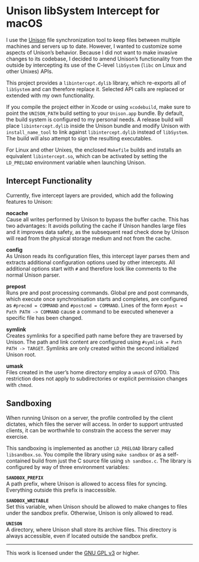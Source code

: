 Unison libSystem Intercept for macOS
====================================

I use the [Unison](https://www.seas.upenn.edu/~bcpierce/unison/) file synchronization tool 
to keep files between multiple machines and servers up to date. However, I wanted to 
customize some aspects of Unison’s behavior. Because I did not want to make invasive changes 
to its codebase, I decided to amend Unison’s functionality from the outside by intercepting 
its use of the C-level `libSystem` (`libc` on Linux and other Unixes) APIs.

This project provides a `libintercept.dylib` library, which re-exports all of `libSystem` 
and can therefore replace it. Selected API calls are replaced or extended with my own 
functionality.

If you compile the project either in Xcode or using `xcodebuild`, make sure to point the 
`UNISON_PATH` build setting to your `Unison.app` bundle. By default, the build system is 
configured to my personal needs. A release build will place `libintercept.dylib` inside the 
Unison bundle and modify Unison with `install_name_tool` to link against 
`libintercept.dylib` instead of `libSystem`. The build will also attempt to sign the 
resulting executables.

For Linux and other Unixes, the enclosed `Makefile` builds and installs an equivalent 
`libintercept.so`, which can be activated by setting the `LD_PRELOAD` environment variable 
when launching Unison.

Intercept Functionality
-----------------------

Currently, five intercept layers are provided, which add the following features to Unison:

**nocache**  
Cause all writes performed by Unison to bypass the buffer cache. This has two advantages: It 
avoids polluting the cache if Unison handles large files and it improves data safety, as the 
subsequent read check done by Unison will read from the physical storage medium and not from 
the cache.

**config**  
As Unison reads its configuration files, this intercept layer parses them and extracts 
additional configuration options used by other intercepts. All additional options start with 
`#` and therefore look like comments to the normal Unison parser.

**prepost**  
Runs pre and post processing commands. Global pre and post commands, which execute once 
synchronisation starts and completes, are configured as `#precmd = COMMAND` and
`#postcmd = COMMAND`. Lines of the form `#post = Path PATH -> COMMAND` cause a command to be 
executed whenever a specific file has been changed.

**symlink**  
Creates symlinks for a specified path name before they are traversed by Unison. The path and 
link content are configured using `#symlink = Path PATH -> TARGET`. Symlinks are only 
created within the second initialized Unison root.

**umask**  
Files created in the user’s home directory employ a `umask` of 0700. This restriction does 
not apply to subdirectories or explicit permission changes with `chmod`.

Sandboxing
----------

When running Unison on a server, the profile controlled by the client dictates, which files 
the server will access. In order to support untrusted clients, it can be worthwhile to 
constrain the access the server may exercise.

This sandboxing is implemented as another `LD_PRELOAD` library called `libsandbox.so`. You 
compile the library using `make sandbox` or as a self-contained build from just the C source 
file using `sh sandbox.c`. The library is configured by way of three environment variables:

**`SANDBOX_PREFIX`**  
A path prefix, where Unison is allowed to access files for syncing. Everything outside this 
prefix is inaccessible.

**`SANDBOX_WRITABLE`**  
Set this variable, when Unison should be allowed to make changes to files under the sandbox 
prefix. Otherwise, Unison is only allowed to read.

**`UNISON`**  
A directory, where Unison shall store its archive files. This directory is always 
accessible, even if located outside the sandbox prefix.

___
This work is licensed under the [GNU GPL v3](https://www.gnu.org/licenses/gpl-3.0.html) or 
higher.
